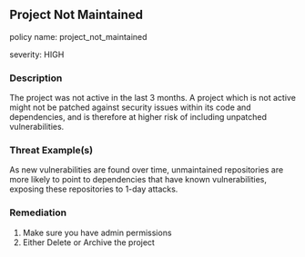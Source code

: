 ## Project Not Maintained

policy name: project_not_maintained

severity: HIGH

### Description

The project was not active in the last 3 months. A project which is not active might not be patched against security issues within its code and dependencies, and is therefore at higher risk of including unpatched vulnerabilities.

### Threat Example(s)

As new vulnerabilities are found over time, unmaintained repositories are more likely to point to dependencies that have known vulnerabilities, exposing these repositories to 1-day attacks.

### Remediation

1. Make sure you have admin permissions
2. Either Delete or Archive the project
